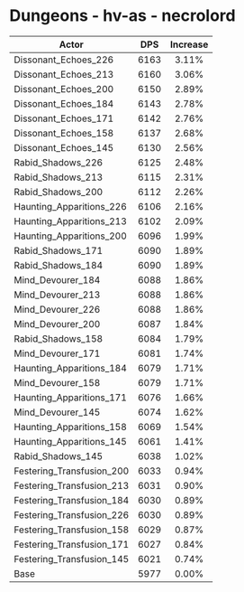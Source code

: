 # Dungeons - hv-as - necrolord
| Actor | DPS | Increase |
|---|:---:|:---:|
|Dissonant_Echoes_226|6163|3.11%|
|Dissonant_Echoes_213|6160|3.06%|
|Dissonant_Echoes_200|6150|2.89%|
|Dissonant_Echoes_184|6143|2.78%|
|Dissonant_Echoes_171|6142|2.76%|
|Dissonant_Echoes_158|6137|2.68%|
|Dissonant_Echoes_145|6130|2.56%|
|Rabid_Shadows_226|6125|2.48%|
|Rabid_Shadows_213|6115|2.31%|
|Rabid_Shadows_200|6112|2.26%|
|Haunting_Apparitions_226|6106|2.16%|
|Haunting_Apparitions_213|6102|2.09%|
|Haunting_Apparitions_200|6096|1.99%|
|Rabid_Shadows_171|6090|1.89%|
|Rabid_Shadows_184|6090|1.89%|
|Mind_Devourer_184|6088|1.86%|
|Mind_Devourer_213|6088|1.86%|
|Mind_Devourer_226|6088|1.86%|
|Mind_Devourer_200|6087|1.84%|
|Rabid_Shadows_158|6084|1.79%|
|Mind_Devourer_171|6081|1.74%|
|Haunting_Apparitions_184|6079|1.71%|
|Mind_Devourer_158|6079|1.71%|
|Haunting_Apparitions_171|6076|1.66%|
|Mind_Devourer_145|6074|1.62%|
|Haunting_Apparitions_158|6069|1.54%|
|Haunting_Apparitions_145|6061|1.41%|
|Rabid_Shadows_145|6038|1.02%|
|Festering_Transfusion_200|6033|0.94%|
|Festering_Transfusion_213|6031|0.90%|
|Festering_Transfusion_184|6030|0.89%|
|Festering_Transfusion_226|6030|0.89%|
|Festering_Transfusion_158|6029|0.87%|
|Festering_Transfusion_171|6027|0.84%|
|Festering_Transfusion_145|6021|0.74%|
|Base|5977|0.00%|
